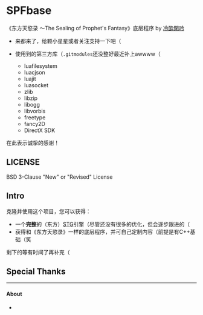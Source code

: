 # SPFbase

《东方天慾录 ～The Sealing of Prophet's Fantasy》底层程序 by [冷酔閑吟](https://github.com/Jint-lzxy)

- 来都来了，给颗小星星或者关注支持一下吧（

- 使用到的第三方库（`.gitmodules`还没整好最近补上awwww（
  - luafilesystem
  - luacjson
  - luajit
  - luasocket
  - zlib
  - libzip
  - libogg
  - libvorbis
  - freetype
  - fancy2D
  - DirectX SDK

在此表示诚挚的感谢！

## LICENSE

BSD 3-Clause "New" or "Revised" License

## Intro

克隆并使用这个项目，您可以获得：

- 一个**完整**的（东方）[STG](https://en.wikipedia.org/wiki/Shoot_%27em_up)引擎（尽管还没有很多的优化，但会逐步跟进的（
- 获得和《东方天慾录》一样的底层程序，并可自己定制内容（前提是有C++基础（笑

剩下的等有时间了再补充（

## Special Thanks



****

#### About

- 